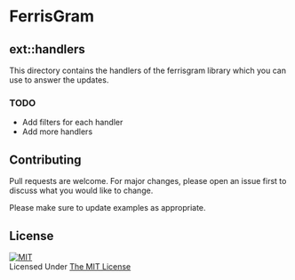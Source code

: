# **FerrisGram**
## **ext::handlers**
This directory contains the handlers of the ferrisgram library which you can use to answer the updates.

### **TODO**
- Add filters for each handler
- Add more handlers

## **Contributing**
Pull requests are welcome. For major changes, please open an issue first to discuss what you would like to change.

Please make sure to update examples as appropriate.


## **License**
[![MIT](https://upload.wikimedia.org/wikipedia/commons/thumb/0/0c/MIT_logo.svg/200px-MIT_logo.svg.png)](https://opensource.org/licenses/MIT)
<br>Licensed Under <a href="https://opensource.org/licenses/MIT">The MIT License</a>